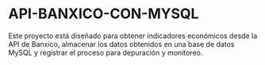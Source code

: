 # API-BANXICO-CON-MYSQL
Este proyecto está diseñado para obtener indicadores económicos desde la API de Banxico, almacenar los datos obtenidos en una base de datos MySQL y registrar el proceso para depuración y monitoreo.
